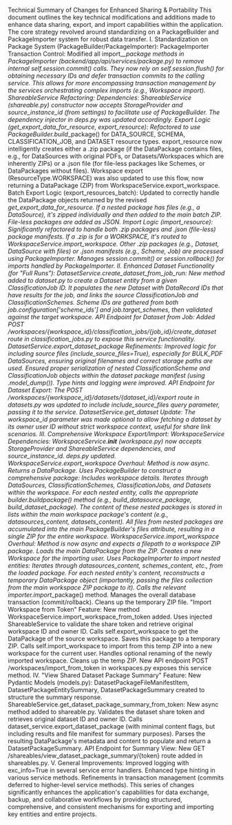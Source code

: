 Technical Summary of Changes for Enhanced Sharing & Portability
This document outlines the key technical modifications and additions made to enhance data sharing, export, and import capabilities within the application. The core strategy revolved around standardizing on a PackageBuilder and PackageImporter system for robust data transfer.
I. Standardization on Package System (PackageBuilder/PackageImporter):
PackageImporter Transaction Control:
Modified all import_*_package methods in PackageImporter (backend/app/api/services/package.py) to remove internal self.session.commit() calls. They now rely on self.session.flush() for obtaining necessary IDs and defer transaction commits to the calling service. This allows for more encompassing transaction management by the services orchestrating complex imports (e.g., Workspace import).
ShareableService Refactoring:
Dependencies: ShareableService (shareable.py) constructor now accepts StorageProvider and source_instance_id (from settings) to facilitate use of PackageBuilder. The dependency injector in deps.py was updated accordingly.
Export Logic (_get_export_data_for_resource, export_resource):
Refactored to use PackageBuilder.build_*_package() for DATA_SOURCE, SCHEMA, CLASSIFICATION_JOB, and DATASET resource types.
export_resource now intelligently creates either a .zip package (if the DataPackage contains files, e.g., for DataSources with original PDFs, or Datasets/Workspaces which are inherently ZIPs) or a .json file (for file-less packages like Schemes, or DataPackages without files).
Workspace export (ResourceType.WORKSPACE) was also updated to use this flow, now returning a DataPackage (ZIP) from WorkspaceService.export_workspace.
Batch Export Logic (export_resources_batch):
Updated to correctly handle the DataPackage objects returned by the revised _get_export_data_for_resource. If a nested package has files (e.g., a DataSource), it's zipped individually and then added to the main batch ZIP. File-less packages are added as JSON.
Import Logic (import_resource):
Significantly refactored to handle both .zip packages and .json (file-less) package manifests.
If a .zip is for a WORKSPACE, it's routed to WorkspaceService.import_workspace.
Other .zip packages (e.g., Dataset, DataSource with files) or .json manifests (e.g., Scheme, Job) are processed using PackageImporter.
Manages session.commit() or session.rollback() for imports handled by PackageImporter.
II. Enhanced Dataset Functionality (for "Full Runs"):
DatasetService.create_dataset_from_job_run:
New method added to dataset.py to create a Dataset entity from a given ClassificationJob ID.
It populates the new Dataset with DataRecord IDs that have results for the job, and links the source ClassificationJob and ClassificationSchemes.
Scheme IDs are gathered from both job.configuration['scheme_ids'] and job.target_schemes, then validated against the target workspace.
API Endpoint for Dataset from Job:
Added POST /workspaces/{workspace_id}/classification_jobs/{job_id}/create_dataset route in classification_jobs.py to expose this service functionality.
DatasetService.export_dataset_package Refinements:
Improved logic for including source files (include_source_files=True), especially for BULK_PDF DataSources, ensuring original filenames and correct storage paths are used.
Ensured proper serialization of nested ClassificationScheme and ClassificationJob objects within the dataset package manifest (using .model_dump()).
Type hints and logging were improved.
API Endpoint for Dataset Export:
The POST /workspaces/{workspace_id}/datasets/{dataset_id}/export route in datasets.py was updated to include include_source_files query parameter, passing it to the service.
DatasetService.get_dataset Update:
The workspace_id parameter was made optional to allow fetching a dataset by its owner user ID without strict workspace context, useful for share link scenarios.
III. Comprehensive Workspace Export/Import:
WorkspaceService Dependencies:
WorkspaceService.__init__ (workspace.py) now accepts StorageProvider and ShareableService dependencies, and source_instance_id. deps.py updated.
WorkspaceService.export_workspace Overhaul:
Method is now async.
Returns a DataPackage.
Uses PackageBuilder to construct a comprehensive package:
Includes workspace details.
Iterates through DataSources, ClassificationSchemes, ClassificationJobs, and Datasets within the workspace.
For each nested entity, calls the appropriate builder.build_*_package() method (e.g., build_datasource_package, build_dataset_package).
The content of these nested packages is stored in lists within the main workspace package's content (e.g., datasources_content, datasets_content).
All files from nested packages are accumulated into the main PackageBuilder's files attribute, resulting in a single ZIP for the entire workspace.
WorkspaceService.import_workspace Overhaul:
Method is now async and expects a filepath to a workspace ZIP package.
Loads the main DataPackage from the ZIP.
Creates a new Workspace for the importing user.
Uses PackageImporter to import nested entities:
Iterates through datasources_content, schemes_content, etc., from the loaded package.
For each nested entity's content, reconstructs a temporary DataPackage object (importantly, passing the files collection from the main workspace ZIP package to it).
Calls the relevant importer.import_*_package() method.
Manages the overall database transaction (commit/rollback).
Cleans up the temporary ZIP file.
"Import Workspace from Token" Feature:
New method WorkspaceService.import_workspace_from_token added.
Uses injected ShareableService to validate the share token and retrieve original workspace ID and owner ID.
Calls self.export_workspace to get the DataPackage of the source workspace.
Saves this package to a temporary ZIP.
Calls self.import_workspace to import from this temp ZIP into a new workspace for the current user.
Handles optional renaming of the newly imported workspace.
Cleans up the temp ZIP.
New API endpoint POST /workspaces/import_from_token in workspaces.py exposes this service method.
IV. "View Shared Dataset Package Summary" Feature:
New Pydantic Models (models.py):
DatasetPackageFileManifestItem, DatasetPackageEntitySummary, DatasetPackageSummary created to structure the summary response.
ShareableService.get_dataset_package_summary_from_token:
New async method added to shareable.py.
Validates the dataset share token and retrieves original dataset ID and owner ID.
Calls dataset_service.export_dataset_package (with minimal content flags, but including results and file manifest for summary purposes).
Parses the resulting DataPackage's metadata and content to populate and return a DatasetPackageSummary.
API Endpoint for Summary View:
New GET /shareables/view_dataset_package_summary/{token} route added in shareables.py.
V. General Improvements:
Improved logging with exc_info=True in several service error handlers.
Enhanced type hinting in various service methods.
Refinements in transaction management (commits deferred to higher-level service methods).
This series of changes significantly enhances the application's capabilities for data exchange, backup, and collaborative workflows by providing structured, comprehensive, and consistent mechanisms for exporting and importing key entities and entire projects.

